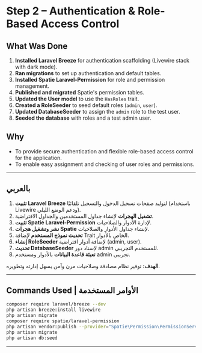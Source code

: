 # Step 2 – Authentication & Role-Based Access Control

## What Was Done

1. **Installed Laravel Breeze** for authentication scaffolding (Livewire stack with dark mode).
2. **Ran migrations** to set up authentication and default tables.
3. **Installed Spatie Laravel-Permission** for role and permission management.
4. **Published and migrated** Spatie's permission tables.
5. **Updated the User model** to use the `HasRoles` trait.
6. **Created a RoleSeeder** to seed default roles (`admin`, `user`).
7. **Updated DatabaseSeeder** to assign the `admin` role to the test user.
8. **Seeded the database** with roles and a test admin user.

## Why
- To provide secure authentication and flexible role-based access control for the application.
- To enable easy assignment and checking of user roles and permissions.

---

## بالعربي

1. **تثبيت Laravel Breeze** لتوليد صفحات تسجيل الدخول والتسجيل تلقائيًا (باستخدام Livewire ودعم الوضع الليلي).
2. **تشغيل الهجرات** لإنشاء جداول المستخدمين والجداول الافتراضية.
3. **تثبيت Spatie Laravel-Permission** لإدارة الأدوار والصلاحيات.
4. **نشر وتشغيل هجرات Spatie** لإنشاء جداول الأدوار والصلاحيات.
5. **تحديث نموذج المستخدم** لإضافة Trait الخاص بالأدوار.
6. **إنشاء RoleSeeder** لإضافة أدوار افتراضية (admin, user).
7. **تحديث DatabaseSeeder** لإسناد دور admin للمستخدم التجريبي.
8. **تعبئة قاعدة البيانات** بالأدوار ومستخدم admin تجريبي.

**الهدف:** توفير نظام مصادقة وصلاحيات مرن وآمن يسهل إدارته وتطويره.

---

## Commands Used | الأوامر المستخدمة

```bash
composer require laravel/breeze --dev
php artisan breeze:install livewire
php artisan migrate
composer require spatie/laravel-permission
php artisan vendor:publish --provider="Spatie\Permission\PermissionServiceProvider"
php artisan migrate
php artisan db:seed
```

---
